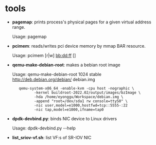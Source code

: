 # tools

- **pagemap**: prints process's physical pages for a given virtual address range.

  Usage:  pagemap <pid> <start va> <end va>

- **pcimem**: reads/writes pci device memory by mmap BAR resource.

  Usage:  pcimem [r|w] <bb:dd:ff> <bar> <offset> <width> [<data>]

- **qemu-make-debian-root**: makes a bebian root image

  Usage: qemu-make-debian-root 1024 stable http://deb.debian.org/debian/ debian.img

         qemu-system-x86_64 -enable-kvm -cpu host -nographic \
                -kernel buildroot-2022.02/output/images/bzImage \
                -hda /home/eyonggu/Workspace/debian.img \
                -append "root=/dev/sda1 rw console=ttyS0" \
                -nic user,model=e1000,hostfwd=tcp::5555-:22
                -nic tap,model=e1000,ifname=tap0

- **dpdk-devbind.py**: binds NIC device to Linux drivers

  Usage: dpdk-devbind.py --help

- **list_sriov-vf.sh**: list VF:s of SR-IOV NIC
